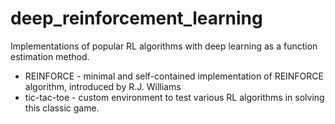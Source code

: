 # deep_reinforcement_learning
Implementations of popular RL algorithms with deep learning as a function estimation method.
* REINFORCE  - minimal and self-contained implementation of REINFORCE algorithm, introduced by R.J. Williams
* tic-tac-toe - custom environment to test various RL algorithms in solving this classic game. 